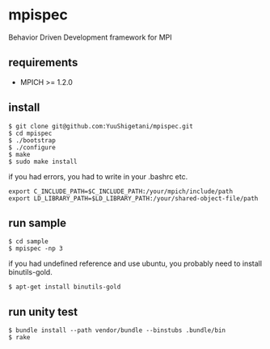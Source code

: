 mpispec
=======
Behavior Driven Development framework for MPI

## requirements

- MPICH >= 1.2.0

## install

```
$ git clone git@github.com:YuuShigetani/mpispec.git
$ cd mpispec
$ ./bootstrap
$ ./configure
$ make
$ sudo make install
```

if you had errors, you had to write in your .bashrc etc.

```
export C_INCLUDE_PATH=$C_INCLUDE_PATH:/your/mpich/include/path
export LD_LIBRARY_PATH=$LD_LIBRARY_PATH:/your/shared-object-file/path
```

## run sample

```
$ cd sample
$ mpispec -np 3
```

if you had undefined reference and use ubuntu, you probably need to install binutils-gold.

```
$ apt-get install binutils-gold
```

## run unity test

```
$ bundle install --path vendor/bundle --binstubs .bundle/bin
$ rake
```

